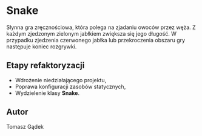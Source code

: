 # Snake

Słynna gra zręcznościowa, która polega na zjadaniu owoców przez węża. Z każdym zjedzonym
zielonym jabłkiem zwiększa się jego długość. W przypadku zjedzenia
czerwonego jabłka lub przekroczenia obszaru gry następuje koniec rozgrywki.

## Etapy refaktoryzacji

+ Wdrożenie niedziałającego projektu,
+ Poprawa konfiguracji zasobów statycznych,
+ Wydzielenie klasy **Snake**.

## Autor

Tomasz Gądek
